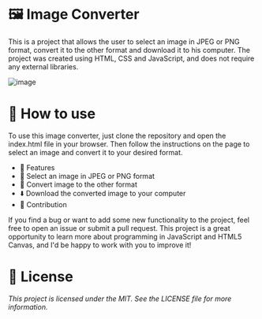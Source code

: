 <h1>🖼️ Image Converter</h1>

This is a project that allows the user to select an image in JPEG or PNG format, convert it to the other format and download it to his computer. The project was created using HTML, CSS and JavaScript, and does not require any external libraries.

![image](https://user-images.githubusercontent.com/47898677/229158575-80242c73-b381-4c7a-8671-6f959194cdbb.png)

<h1>🚀 How to use</h1>

To use this image converter, just clone the repository and open the index.html file in your browser. Then follow the instructions on the page to select an image and convert it to your desired format.

<ul>
<li>🎨 Features</li>
<li>📁 Select an image in JPEG or PNG format</li>
<li>🔄 Convert image to the other format</li>
<li>⬇️ Download the converted image to your computer</li>
<li>🤝 Contribution</li>
</ul>

If you find a bug or want to add some new functionality to the project, feel free to open an issue or submit a pull request. This project is a great opportunity to learn more about programming in JavaScript and HTML5 Canvas, and I'd be happy to work with you to improve it!

<h1>📝 License</h1>

<i>This project is licensed under the MIT. See the LICENSE file for more information.</i>
